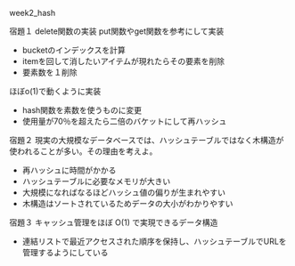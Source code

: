 week2_hash

宿題１
delete関数の実装
put関数やget関数を参考にして実装
- bucketのインデックスを計算
- itemを回して消したいアイテムが現れたらその要素を削除
- 要素数を１削除

ほぼo(1)で動くように実装
- hash関数を素数を使うものに変更
- 使用量が70％を超えたら二倍のバケットにして再ハッシュ

宿題２
現実の大規模なデータベースでは、ハッシュテーブルではなく木構造が使われることが多い。その理由を考えよ。

- 再ハッシュに時間がかかる
- ハッシュテーブルに必要なメモリが大きい
- 大規模になればなるほどハッシュ値の偏りが生まれやすい
- 木構造はソートされているためデータの大小がわかりやすい


宿題３
キャッシュ管理をほぼ O(1) で実現できるデータ構造

- 連結リストで最近アクセスされた順序を保持し、ハッシュテーブルでURLを管理するようにしている
